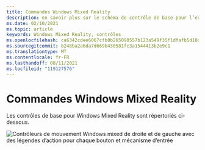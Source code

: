 ```yaml
---
title: Commandes Windows Mixed Reality
description: en savoir plus sur le schéma de contrôle de base pour l’exécution de AltspaceVR à l’aide de contrôleurs motion Windows Mixed Reality.
ms.date: 02/10/2021
ms.topic: article
keywords: Windows Mixed Reality, contrôles
ms.openlocfilehash: ca6342cdee6067cfb8b265090557b123a549f35f1dfafb5d18d11bb58b2cfb38
ms.sourcegitcommit: b248ba2a6da7d669b430581fc3a1544413b2e9c1
ms.translationtype: MT
ms.contentlocale: fr-FR
ms.lasthandoff: 08/11/2021
ms.locfileid: "119127576"
---
```

# <a name="windows-mixed-reality-controls"></a>Commandes Windows Mixed Reality

Les contrôles de base pour Windows Mixed Reality sont répertoriés ci-dessous.

![Contrôleurs de mouvement Windows mixed de droite et de gauche avec des légendes d’action pour chaque bouton et mécanisme d’entrée](images/windows-mixed-controls.jpg)